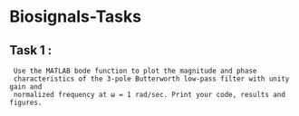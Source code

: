 # Biosignals-Tasks


## Task 1 :
```
 Use the MATLAB bode function to plot the magnitude and phase
 characteristics of the 3-pole Butterworth low-pass filter with unity gain and
 normalized frequency at ω = 1 rad/sec. Print your code, results and figures.
```
